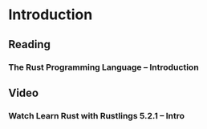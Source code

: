 # Introduction

## Reading

### The Rust Programming Language – Introduction

## Video

### Watch Learn Rust with Rustlings 5.2.1 – Intro
